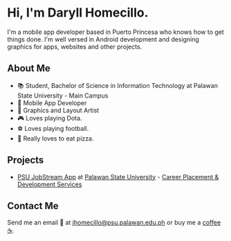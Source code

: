 # Hi, I'm Daryll Homecillo.
I'm a mobile app developer based in Puerto Princesa who knows how to get things done. I'm well versed in Android development and designing graphics for apps, websites and other projects.

## About Me
* :books: Student, Bachelor of Science in Information Technology at Palawan State University - Main Campus
* :iphone: Mobile App Developer
* :art: Graphics and Layout Artist
* :video_game: Loves playing Dota.
* :soccer: Loves playing football.
* :pizza: Really loves to eat pizza.

## Projects
* [PSU JobStream App](https://play.google.com/store/apps/details?id=com.jobstream.PSUJobStream) at [Palawan State University](https://psu.palawan.edu.ph) - [Career Placement & Development Services](https://www.facebook.com/PSUCareerPlacementDevelopmentServices)


## Contact Me
Send me an email :e-mail: at <jhomecillo@psu.palawan.edu.ph> or buy me a [coffee :coffee:](https://www.buymeacoffee.com/lyrad.gg).
